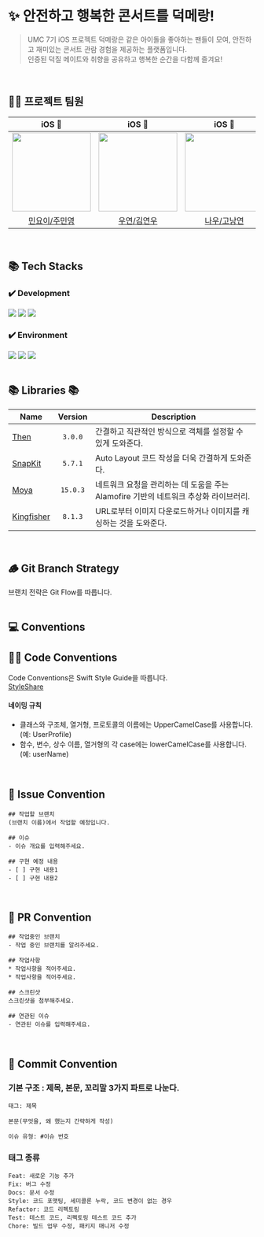# ✨ 안전하고 행복한 콘서트를 덕메랑!
> UMC 7기 iOS 프로젝트 덕메랑은 같은 아이돌을 좋아하는 팬들이 모여, 안전하고 재미있는 콘서트 관람 경험을 제공하는 플랫폼입니다. <br/>
인증된 덕질 메이트와 취향을 공유하고 행복한 순간을 다함께 즐겨요! <br/>

<br/>

## 💁‍♂️ 프로젝트 팀원

|iOS 🍎|iOS 🍎|iOS 🍎|
|:---:|:---:|:---:|
|<img src="https://github.com/minyoy.png" width="160px"/>|<img src="https://github.com/rladusdn02.png" width="160px"/>|<img src="https://github.com/finger9999.png" width="160px"/>|
|[민요이/주민영](https://github.com/minyoy)|[우연/김연우](https://github.com/rladusdn02)|[나우/고낭연](https://github.com/finger9999)|

<br/>

<div align=left>
  <h2>📚 Tech Stacks </h2>
  
  ### ✔️ Development
  <img src="https://img.shields.io/badge/ios-%23FA7343.svg?&style=for-the-badge&logo=ios&logoColor=white" />
  <img src="https://img.shields.io/badge/swift-%23FA7343.svg?&style=for-the-badge&logo=swift&logoColor=white" />
  <img src="https://img.shields.io/badge/uikit-%232396F3.svg?&style=for-the-badge&logo=uikit&logoColor=white" />
  
  <br/>
  
  ### ✔️ Environment
  <img src="https://img.shields.io/badge/xcode-%231575F9.svg?&style=for-the-badge&logo=xcode&logoColor=white" />
  <img src="https://img.shields.io/badge/git-%23F05032.svg?&style=for-the-badge&logo=git&logoColor=white" />
  <img src="https://img.shields.io/badge/github-%23181717.svg?&style=for-the-badge&logo=github&logoColor=white" />
</div>

<br/>

## 📚 Libraries 📚
| Name         | Version  |  Description        |
| ------------ |  :-----: |  ------------ |
| [Then](https://github.com/devxoul/Then) | `3.0.0` | 간결하고 직관적인 방식으로 객체를 설정할 수 있게 도와준다. |
| [SnapKit](https://github.com/SnapKit/SnapKit) | `5.7.1` | Auto Layout 코드 작성을 더욱 간결하게 도와준다. |
| [Moya](https://github.com/Moya/Moya) |  `15.0.3`  | 네트워크 요청을 관리하는 데 도움을 주는 Alamofire 기반의 네트워크 추상화 라이브러리.|
| [Kingfisher](https://github.com/onevcat/Kingfisher) | `8.1.3` | URL로부터 이미지 다운로드하거나 이미지를 캐싱하는 것을 도와준다. |
<br/>

<div align=left>
  <h2>🪵 Git Branch Strategy</h2>
  브랜치 전략은 Git Flow를 따릅니다.
</div>

<br/>

<div align=left>
  <h2>💻 Conventions </h2>

  ## 👩‍💻 Code Conventions
  Code Conventions은 Swift Style Guide을 따릅니다. <br/>
  [StyleShare](https://github.com/StyleShare/swift-style-guide)
  
  <h4>네이밍 규칙</h4>
    
  - 클래스와 구조체, 열거형, 프로토콜의 이름에는 UpperCamelCase를 사용합니다. (예: UserProfile)
  - 함수, 변수, 상수 이름, 열거형의 각 case에는 lowerCamelCase를 사용합니다. (예: userName)
</div>

<br/>

## 💬 Issue Convention 

```
## 작업할 브랜치
(브랜치 이름)에서 작업할 예정입니다.

## 이슈
- 이슈 개요를 입력해주세요.

## 구현 예정 내용
- [ ] 구현 내용1
- [ ] 구현 내용2
```

<br/>

## 🔖 PR Convention
```
## 작업중인 브랜치
- 작업 중인 브랜치를 알려주세요.

## 작업사항
* 작업사항을 적어주세요.
* 작업사항을 적어주세요.

## 스크린샷
스크린샷을 첨부해주세요.

## 연관된 이슈
- 연관된 이슈를 입력해주세요.
```

<br/>

<div align=left>
  <h2>📓 Commit Convention</h2>
  <h3>기본 구조 : 제목, 본문, 꼬리말 3가지 파트로 나눈다.</h3>
  
  ```
  태그: 제목

  본문(무엇을, 왜 했는지 간략하게 작성)
  
  이슈 유형: #이슈 번호
  ```

  <h3>태그 종류</h3>
  
  ```
  Feat: 새로운 기능 추가
  Fix: 버그 수정
  Docs: 문서 수정
  Style: 코드 포맷팅, 세미콜론 누락, 코드 변경이 없는 경우
  Refactor: 코드 리펙토링
  Test: 테스트 코드, 리펙토링 테스트 코드 추가
  Chore: 빌드 업무 수정, 패키지 매니저 수정
  ```
</div>
